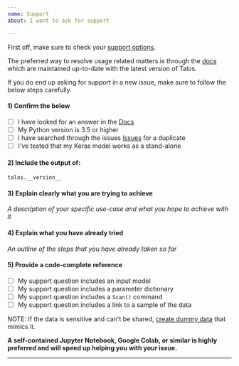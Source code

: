 ```yaml
---
name: Support
about: I want to ask for support

---
```


First off, make sure to check your [support options](https://github.com/autonomio/talos#-how-to-get-support).

The preferred way to resolve usage related matters is through the [docs](https://autonomio.github.io/talos/#/) which are maintained up-to-date with the latest version of Talos.

If you do end up asking for support in a new issue, make sure to follow the below steps carefully.

#### 1) Confirm the below

  - [ ] I have looked for an answer in the [Docs](https://autonomio.github.io/talos)
  - [ ] My Python version is 3.5 or higher
  - [ ] I have searched through the issues [Issues](https://github.com/autonomio/talos/issues) for a duplicate
  - [ ] I've tested that my Keras model works as a stand-alone

#### 2) Include the output of:

`talos.__version__`

#### 3) Explain clearly what you are trying to achieve

*A description of your specific use-case and what you hope to achieve with it*

#### 4) Explain what you have already tried

*An outline of the steps that you have already taken so far*

#### 5) Provide a code-complete reference

  - [ ] My support question includes an input model
  - [ ] My support question includes a parameter dictionary
  - [ ] My support question includes a `Scan()` command
  - [ ] My support question includes a link to a sample of the data

NOTE: If the data is sensitive and can't be shared, [create dummy data](https://scikit-learn.org/stable/modules/classes.html#samples-generator) that mimics it.

**A self-contained Jupyter Notebook, Google Colab, or similar is highly preferred and will speed up helping you with your issue.**

---
